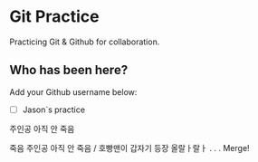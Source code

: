 # Git Practice

Practicing Git &amp; Github for collaboration.

## Who has been here?

Add your Github username below:

- [ ] Jason`s practice

주인공 아직 안 죽음

죽음
주인공 아직 안 죽음 / 호빵맨이 갑자기 등장
올랄ㅏ랄ㅏ
.
.
.
Merge!
